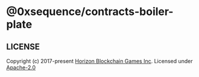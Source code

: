 @0xsequence/contracts-boiler-plate
============================

## LICENSE
Copyright (c) 2017-present [Horizon Blockchain Games Inc](https://horizon.io).
Licensed under [Apache-2.0](https://github.com/0xsequence/erc-1155/blob/master/LICENSE)

